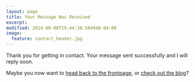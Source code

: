 ```yaml
---
layout: page
title: Your Message Was Received
excerpt:
modified: 2014-08-08T19:44:38.564948-04:00
image:
  feature: contact_header.jpg
---
```


Thank you for getting in contact.  Your message sent successfully and I will reply soon.

Maybe you now want to [head back to the frontpage](/), or [check out the blog](/blog/)?
